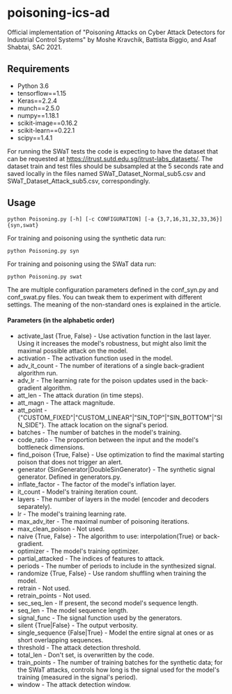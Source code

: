 # poisoning-ics-ad
Official implementation of "Poisoning Attacks on Cyber Attack Detectors for Industrial Control Systems" by Moshe Kravchik, Battista Biggio, and Asaf Shabtai, SAC 2021.

## Requirements
 * Python 3.6
 * tensorflow==1.15
 * Keras==2.2.4
 * munch==2.5.0
 * numpy==1.18.1
 * scikit-image==0.16.2
 * scikit-learn==0.22.1
 * scipy==1.4.1

For running the SWaT tests the code is expecting to have the dataset that can be requested at https://itrust.sutd.edu.sg/itrust-labs_datasets/.
The dataset train and test files should be subsampled at the 5 seconds rate and saved locally in the files named SWaT_Dataset_Normal_sub5.csv and SWaT_Dataset_Attack_sub5.csv, correspondingly.
  
## Usage
```blockquote
python Poisoning.py [-h] [-c CONFIGURATION] [-a {3,7,16,31,32,33,36}] {syn,swat}
```
For training and poisoning using the synthetic data run:
```blockquote
python Poisoning.py syn
```

For training and poisoning using the SWaT data run:
```blockquote
python Poisoning.py swat
```

The are multiple configuration parameters defined in the conf_syn.py and conf_swat.py files. You can tweak them to experiment with different settings.
The meaning of the non-standard ones is explained in the article.

#### Parameters (in the alphabetic order)
* activate_last {True, False} - Use activation function in the last layer. Using it increases the model's robustness, but might also limit the maximal possible attack on the model. 
* activation - The activation function used in the model.
* adv_it_count - The number of iterations of a single back-gradient algorithm run.
* adv_lr - The learning rate for the poison updates used in the back-gradient algorithm.
* att_len - The attack duration (in time steps).
* att_magn - The attack magnitude.
* att_point - {"CUSTOM_FIXED"|"CUSTOM_LINEAR"|"SIN_TOP"|"SIN_BOTTOM"|"SIN_SIDE"}. The attack location on the signal's period.
* batches - The number of batches in the model's training.
* code_ratio - The proportion between the input and the model's bottleneck dimensions.
* find_poison {True, False} - Use optimization to find the maximal starting poison that does not trigger an alert.
* generator {SinGenerator|DoubleSinGenerator} - The synthetic signal generator. Defined in generators.py. 
* inflate_factor - The factor of the model's inflation layer.
* it_count - Model's training iteration count.
* layers - The number of layers in the model (encoder and decoders separately).
* lr - The model's training learning rate.
* max_adv_iter - The maximal number of poisoning iterations.
* max_clean_poison - Not used.
* naive {True, False} - The algorithm to use: interpolation(True) or back-gradient.
* optimizer - The model's training optimizer.
* partial_attacked - The indices of features to attack.
* periods - The number of periods to include in the synthesized signal. 
* randomize {True, False} - Use random shuffling when training the model.
* retrain - Not used.
* retrain_points - Not used.
* sec_seq_len - If present, the second model's sequence length.
* seq_len - The model sequence length. 
* signal_func - The signal function used by the generators.
* silent {True|False} - The output verbosity.
* single_sequence {False|True} - Model the entire signal at ones or as short overlapping sequences.
* threshold - The attack detection threshold.
* total_len - Don't set, is overwritten by the code.
* train_points - The number of training batches for the synthetic data; for the SWaT attacks, controls how long is the signal used for the model's training (measured in the signal's period). 
* window - The attack detection window.
